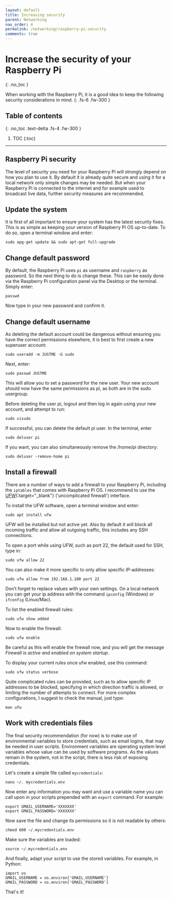```yaml
---
layout: default
title: Increasing security
parent: Networking
nav_order: 4
permalink: /networking/raspberry-pi-security
comments: true
---
```


# Increase the security of your Raspberry Pi
{: .no_toc }

When working with the Raspberry Pi, it is a good idea to keep the following security considerations in mind.
{: .fs-6 .fw-300 }

## Table of contents
{: .no_toc .text-delta .fs-4 .fw-300 }

1. TOC
{:toc}
---

## Raspberry Pi security
The level of security you need for your Raspberry Pi will strongly depend on how you plan to use it. By default it is already quite secure and using it for a local network only simple changes may be needed. But when your Raspberry Pi is connected to the internet and for example used to broadcast live data, further security measures are recommended.

## Update the system
It is first of all important to ensure your system has the latest security fixes. This is as simple as keeping your version of Raspberry Pi OS  up-to-date. To do so, open a terminal window and enter:

```
sudo apg-get update && sudo apt-get full-upgrade
```

## Change default password
By default, the Raspberry Pi uses `pi` as  username and `raspberry` as password. So the next thing to do is change these. This can be easily done via the Raspberry Pi configuration panel via the Desktop or the terminal. Simply enter:

```
passwd
```

Now type in your new password and confirm it.

## Change default username
As deleting the default account could be dangerous without ensuring you have the correct permissions elsewhere, it is best to first create a new superuser account:

```
sudo useradd -m JUSTME -G sudo
```

Next, enter:

```
sudo passwd JUSTME
```

This will allow you to set a password for the new user. Your new account should now have the same permissions as pi, as both are in the sudo usergroup.

Before deleting the user pi, logout and then log in again using your new account, and attempt to run:

```
sudo visudo
```

If successful, you can delete the default pi user. In the terminal, enter

```
sudo deluser pi
```

If you want, you can also simultaneously remove the /home/pi directory:

```
sudo deluser -remove-home pi
```

## Install a firewall
There are a number of ways to add a firewall to your Raspberry Pi, including the `iptables` that comes with Raspberry Pi OS. I recommend to use the [UFW](https://wiki.ubuntu.com/UncomplicatedFirewall){:target="_blank"} ('uncomplicated firewall') interface.

To install the UFW software, open a terminal window and enter:

```
sudo apt install ufw
```

UFW will be installed but not active yet. Also by default it will block all incoming traffic and allow all outgoing traffic, this includes any SSH connections.

To open a port while using UFW, such as port 22, the default used for SSH, type in:

```
sudo ufw allow 22
```

You can also make it more specific to only allow specific IP-addresses:

```
sudo ufw allow from 192.168.1.100 port 22
```

Don’t forget to replace values with your own settings. On a local network you can get your ip address with the command `ipconfig` (Windows) or `ifconfig` (Linux/Mac).

To list the enabled firewall rules:

```
sudo ufw show added
```

Now to enable the firewall:

```
sudo ufw enable
```

Be careful as this will enable the firewall now, and you will get the message *Firewall is active and enabled on system startup*.

To display your current rules once ufw enabled, use this command:

```
sudo ufw status verbose
```

Quite complicated rules can be provided, such as to allow specific IP addresses to be blocked, specifying in which direction traffic is allowed, or limiting the number of attempts to connect. For more complex configurations, I suggest to check the manual, just type:

```
man ufw
```

## Work with credentials files
The final security recommendation (for now) is to make use of environmental variables to store credentials, such as email logins, that may be needed in user scripts. Environment variables are operating system level variables whose value can be used by software programs. As the values remain in the system, not in the script, there is less risk of exposing credentials.

Let's create a simple file called `mycredentials`:

```
nano ~/. mycredentials.env
```

Now enter any information you may want and use a variable name you can call upon in your scripts prepended with an `export` command. For example:

```
export GMAIL_USERNAME='XXXXXXX'
export GMAIL_PASSWORD='XXXXXXX'
```

Now save the file and change its permissions so it is not readable by others:

```
chmod 600 ~/.mycredentials.env
```

Make sure the variables are loaded:

```
source ~/.mycredentials.env
```

And finally, adapt your script to use the stored variables. For example, in Python:

```
import os
GMAIL_USERNAME = os.environ['GMAIL_USERNAME']
GMAIL_PASSWORD = os.environ['GMAIL_PASSWORD']
```

That's it!
